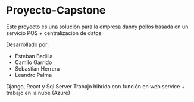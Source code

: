 # Proyecto-Capstone

Este proyecto es una solución para la empresa danny pollos basada en un servicio POS + centralización de datos

Desarrollado por:
- Esteban Badilla
- Camilo Garrido
- Sebastian Herrera
- Leandro Palma


Django, React y Sql Server
Trabajo hibrido con función en web service + trabajo en la nube (Azure)
